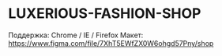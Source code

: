 # LUXERIOUS-FASHION-SHOP

Поддержка: Chrome / IE / Firefox
Макет: https://www.figma.com/file/7XhT5EWfZX0W6ohgd57Pny/shop
